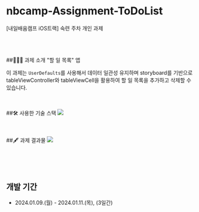 # nbcamp-Assignment-ToDoList
[내일배움캠프 iOS트랙] 숙련 주차 개인 과제



<br><br><br>
##👨🏻‍💻 과제 소개
"할 일 목록" 앱<p>
이 과제는 `UserDefaults`를 사용해서 데이터 일관성 유지하며 storyboard를 기반으로 tableViewController와 tableViewCell을 활용하여 할 일 목록을 추가하고 삭제할 수 있습니다.


<br><br>
##🛠️ 사용한 기술 스택 
<img src=https://developer.apple.com/assets/elements/icons/swiftui/swiftui-96x96_2x.png>


<br><br>
##🖋️ 과제 결과물
<img src=https://github.com/cantabilano/ToDowithData/assets/88497383/1454680b-1753-4010-8e05-d12fe54d2287>


<br><br><br>
## 개발 기간
* 2024.01.09.(월) - 2024.01.11.(목), (3일간)

  
<br><br>
